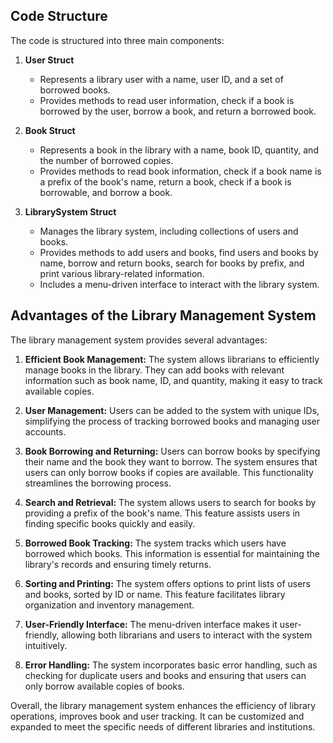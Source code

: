 ## Code Structure

The code is structured into three main components:

1. **User Struct**
   - Represents a library user with a name, user ID, and a set of borrowed books.
   - Provides methods to read user information, check if a book is borrowed by the user, borrow a book, and return a borrowed book.

2. **Book Struct**
   - Represents a book in the library with a name, book ID, quantity, and the number of borrowed copies.
   - Provides methods to read book information, check if a book name is a prefix of the book's name, return a book, check if a book is borrowable, and borrow a book.

3. **LibrarySystem Struct**
   - Manages the library system, including collections of users and books.
   - Provides methods to add users and books, find users and books by name, borrow and return books, search for books by prefix, and print various library-related information.
   - Includes a menu-driven interface to interact with the library system.

## Advantages of the Library Management System

The library management system provides several advantages:

1. **Efficient Book Management:** The system allows librarians to efficiently manage books in the library. They can add books with relevant information such as book name, ID, and quantity, making it easy to track available copies.

2. **User Management:** Users can be added to the system with unique IDs, simplifying the process of tracking borrowed books and managing user accounts.

3. **Book Borrowing and Returning:** Users can borrow books by specifying their name and the book they want to borrow. The system ensures that users can only borrow books if copies are available. This functionality streamlines the borrowing process.

4. **Search and Retrieval:** The system allows users to search for books by providing a prefix of the book's name. This feature assists users in finding specific books quickly and easily.

5. **Borrowed Book Tracking:** The system tracks which users have borrowed which books. This information is essential for maintaining the library's records and ensuring timely returns.

6. **Sorting and Printing:** The system offers options to print lists of users and books, sorted by ID or name. This feature facilitates library organization and inventory management.

7. **User-Friendly Interface:** The menu-driven interface makes it user-friendly, allowing both librarians and users to interact with the system intuitively.

8. **Error Handling:** The system incorporates basic error handling, such as checking for duplicate users and books and ensuring that users can only borrow available copies of books.


Overall, the library management system enhances the efficiency of library operations, improves book and user tracking. It can be customized and expanded to meet the specific needs of different libraries and institutions.
